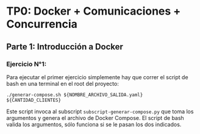 # TP0: Docker + Comunicaciones + Concurrencia

## Parte 1: Introducción a Docker

### Ejercicio N°1:
Para ejecutar el primer ejercicio simplemente hay que correr el script de bash en una terminal en el root del proyecto:

```
./generar-compose.sh ${NOMBRE_ARCHIVO_SALIDA.yaml} ${CANTIDAD_CLIENTES}
```

Este script invoca al subscript `subscript-generar-compose.py` que toma los argumentos y genera el archivo de Docker Compose.
El script de bash valida los argumentos, sólo funciona si se le pasan los dos indicados.